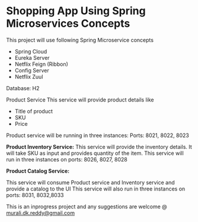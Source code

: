 # Shopping App Using Spring Microservices Concepts

This project will use following Spring Microservice concepts
* Spring Cloud 
* Eureka Server
* Netflix Feign (Ribbon)
* Config Server
* Netflix Zuul

Database: H2

Product Service
This service will provide product details like
* Title of product
* SKU
* Price

Product service will be running in three instances:
Ports: 8021, 8022, 8023

__Product Inventory Service:__
This service will provide the inventory details. It will take SKU as input and provides quantity of the item. 
This service will run in three instances on ports: 8026, 8027, 8028

__Product Catalog Service:__

This service will consume Product service and Inventory service and provide a catalog to the UI
This service will also run in three instances on ports: 8031, 8032,8033


This is an inprogress project and any suggestions are welcome @ murali.dk.reddy@gmail.com
